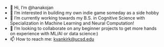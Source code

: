 - 👋 Hi, I’m @hanakojan
- 👀 I’m interested in building my own indie game someday as a side hobby
- 🌱 I’m currently working towards my B.S. in Cognitive Science with Specialization in Machine Learning and Neural Computation!
- 💞️ I’m looking to collaborate on any beginner projects to get more hands on experience with ML/AI or data science:)
- 📫 How to reach me: kvankirk@ucsd.edu

<!---
hanakojan/hanakojan is a ✨ special ✨ repository because its `README.md` (this file) appears on your GitHub profile.
You can click the Preview link to take a look at your changes.
--->

